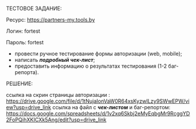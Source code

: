 ТЕСТОВОЕ ЗАДАНИЕ:

Pесурс: https://partners-my.tools.by

Логин: fortest

Пароль: fortest

- провести ручное тестирование формы авторизации (web, mobile);
- написать __*подробный чек-лист*__;
- предоставить информацию о результатах тестирования (1-2 баг-репорта).

РЕШЕНИЕ:

ссылка на скрин страницы авторизации : https://drive.google.com/file/d/1tNujaIonVaW0R64xsKyzwILzy9SWwEPW/view?usp=drive_link
ссылка на файл с __*чек-листом*__ и баг-репортом: https://docs.google.com/spreadsheets/d/1v2xq6Skbj2eMyEqbgMr9RcggYD2FoPQihXKICXk5Ang/edit?usp=drive_link
